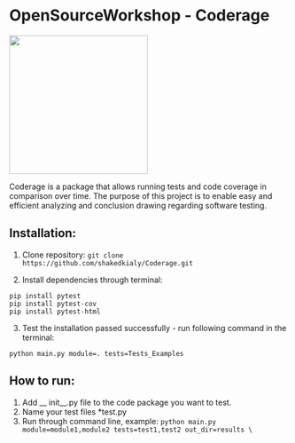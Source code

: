 # OpenSourceWorkshop - Coderage
<img src="https://github.com/shakedkialy/Coderage/blob/main/html_files/logo.png?raw=true" width="250"> 

Coderage is a package that allows running tests and code coverage in comparison over time.
The purpose of this project is to enable easy and efficient analyzing and conclusion drawing regarding software testing.
    
     
## Installation:  
1. Clone repository:
`git clone https://github.com/shakedkialy/Coderage.git`

2. Install dependencies through terminal:
```
pip install pytest
pip install pytest-cov
pip install pytest-html
```

3. Test the installation passed successfully - run following command in the terminal:

```python main.py module=. tests=Tests_Examples```

## How to run:
1. Add __ init__.py file to the code package you want to test.
2. Name your test files *test.py
3. Run through command line, example: 
`python main.py module=module1,module2 tests=test1,test2 out_dir=results \
`
